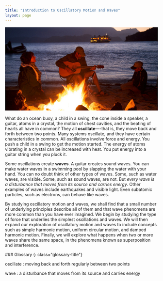 ```yaml
---
title: "Introduction to Oscillatory Motion and Waves"
layout: page
---    
```


![In the figure a couple and their son are sitting alongside a beach in the evening time, around a wood-lit fire. The man is playing a guitar.](../resources/Figure_17_00_01a.jpg "There are at least four types of waves in this picture&#x2014;only the water waves are evident. There are also sound waves, light waves, and waves on the guitar strings. (credit: John Norton)")

What do an ocean buoy, a child in a swing, the cone inside a speaker, a guitar,
atoms in a crystal, the motion of chest cavities, and the beating of hearts all
have in common? They all **oscillate**—-that is, they move back and forth
between two points. Many systems oscillate, and they have certain
characteristics in common. All oscillations involve force and energy. You push a
child in a swing to get the motion started. The energy of atoms vibrating in a
crystal can be increased with heat. You put energy into a guitar string when you
pluck it.

Some oscillations create **waves**. A guitar creates sound waves. You can make
water waves in a swimming pool by slapping the water with your hand. You can no
doubt think of other types of waves. Some, such as water waves, are visible.
Some, such as sound waves, are not. But *every wave is a disturbance that moves
from its source and carries energy*. Other examples of waves include earthquakes
and visible light. Even subatomic particles, such as electrons, can behave like
waves.

By studying oscillatory motion and waves, we shall find that a small number of
underlying principles describe all of them and that wave phenomena are more
common than you have ever imagined. We begin by studying the type of force that
underlies the simplest oscillations and waves. We will then expand our
exploration of oscillatory motion and waves to include concepts such as simple
harmonic motion, uniform circular motion, and damped harmonic motion. Finally,
we will explore what happens when two or more waves share the same space, in the
phenomena known as superposition and interference.

<div class="glossary" markdown="1">
### Glossary
{: class="glossary-title"}

oscillate
: moving back and forth regularly between two points

wave
: a disturbance that moves from its source and carries energy

</div>
